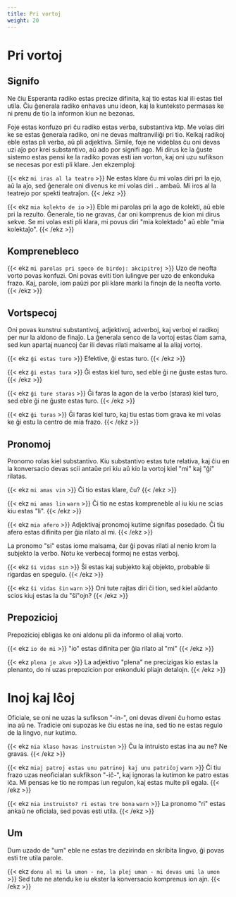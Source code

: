 ```yaml
---
title: Pri vortoj
weight: 20
---
```


# Pri vortoj

## Signifo

Ne ĉiu Esperanta radiko estas precize difinita, kaj tio estas kial ili estas tiel utila. Ĉiu ĝenerala radiko enhavas unu ideon, kaj la kunteksto permasas ke ni prenu de tio la informon kiun ne bezonas.

Foje estas konfuzo pri ĉu radiko estas verba, substantiva ktp. Me volas diri ke se estas ĝenerala radiko, oni ne devas maltranviliĝi pri tio. Kelkaj radikoj eble estas pli verba, aŭ pli adjektiva. Simile, foje ne videblas ĉu oni devas uzi aĵo por krei substantivo, aŭ ado por signifi ago. Mi dirus ke la ĝuste sistemo estas pensi ke la radiko povas esti ian vorton, kaj oni uzu sufikson se necesas por esti pli klare. Jen ekzemploj:

{{< ekz `mi iras al la teatro` >}}
Ne estas klare ĉu mi volas diri pri la ejo, aŭ la aĵo, sed ĝenerale oni divenus ke mi volas diri .. ambaŭ. Mi iros al la teatrejo por spekti teatraĵon.
{{< /ekz >}}

{{< ekz `mia kolekto de io` >}}
Eble mi parolas pri la ago de kolekti, aŭ eble pri la rezulto. Ĝenerale, tio ne gravas, ĉar oni komprenus de kion mi dirus sekve. Se mi volas esti pli klara, mi povus diri "mia kolektado" aŭ eble "mia kolektaĵo".
{{< /ekz >}}

## Komprenebleco

{{< ekz `mi parolas pri speco de birdoj: akcipitroj` >}}
Uzo de neofta vorto povas konfuzi. Oni povas eviti tion iulingve per uzo de enkonduka frazo. Kaj, parole, iom paŭzi por pli klare marki la finojn de la neofta vorto.
{{< /ekz >}}

## Vortspecoj

Oni povas kunstrui substantivoj, adjektivoj, adverboj, kaj verboj el radikoj per nur la aldono de finaĵo. La ĝenerala senco de la vortoj estas ĉiam sama, sed kun apartaj nuancoj ĉar ili devas rilati malsame al la aliaj vortoj.

{{< ekz `ĝi estas turo` >}}
Efektive, ĝi estas turo.
{{< /ekz >}}

{{< ekz `ĝi estas tura` >}}
Ĝi estas kiel turo, sed eble ĝi ne ĝuste estas turo.
{{< /ekz >}}

{{< ekz `ĝi ture staras` >}}
Ĝi faras la agon de la verbo (staras) kiel turo, sed eble ĝi ne ĝuste estas turo.
{{< /ekz >}}

{{< ekz `ĝi turas` >}}
Ĝi faras kiel turo, kaj tiu estas tiom grava ke mi volas ke ĝi estu la centro de mia frazo.
{{< /ekz >}}

## Pronomoj

Pronomo rolas kiel substantivo. Kiu substantivo estas tute relativa, kaj ĉiu en la konversacio devas scii antaŭe pri kiu aŭ kio la vortoj kiel "mi" kaj "ĝi" rilatas.

{{< ekz `mi amas vin` >}}
Ĉi tio estas klare, ĉu?
{{< /ekz >}}

{{< ekz `mi amas lin` `warn` >}}
Ĉi tio ne estas kompreneble al iu kiu ne scias kiu estas "li".
{{< /ekz >}}

{{< ekz `mia afero` >}}
Adjektivaj pronomoj kutime signifas posedado. Ĉi tiu afero estas difinita per ĝia rilato al mi.
{{< /ekz >}}

La pronomo "si" estas iome malsama, ĉar ĝi povas rilati al nenio krom la subjekto la verbo. Notu ke verbecaj formoj ne estas verboj.

{{< ekz `ŝi vidas sin` >}}
Ŝi estas kaj subjekto kaj objekto, probable ŝi rigardas en spegulo.
{{< /ekz >}}

{{< ekz `ŝi vidas ŝin` `warn` >}}
Oni tute rajtas diri ĉi tion, sed kiel aŭdanto scios kiuj estas la du "ŝi"ojn?
{{< /ekz >}}

## Prepozicioj

Prepozicioj ebligas ke oni aldonu pli da informo ol aliaj vorto.

{{< ekz `io de mi` >}}
"io" estas difinita per ĝia rilato al "mi"
{{< /ekz >}}

{{< ekz `plena je akvo` >}}
La adjektivo "plena" ne precizigas kio estas la plenanto, do ni uzas prepozicion por enkonduki pliajn detalojn.
{{< /ekz >}}

# Inoj kaj Iĉoj

Oficiale, se oni ne uzas la sufikson "-in-", oni devas diveni ĉu homo estas ina aŭ ne. Tradicie oni supozas ke ĉiu estas ne ina, sed tio ne estas regulo de la lingvo, nur kutimo.

{{< ekz `nia klaso havas instruiston` >}}
Ĉu la intruisto estas ina au ne? Ne gravas.
{{< /ekz >}}

{{< ekz `miaj patroj estas unu patrinoj kaj unu patriĉoj` `warn` >}}
Ĉi tiu frazo uzas neoficialan sukfikson "-iĉ-", kaj ignoras la kutimon ke patro estas iĉa. Mi pensas ke tio ne rompas iun regulon, kaj estas multe pli egala.
{{< /ekz >}}

{{< ekz `nia instruisto? ri estas tre bona` `warn` >}}
La pronomo "ri" estas ankaŭ ne oficiala, sed povas esti utila.
{{< /ekz >}}

## Um

Dum uzado de "um" eble ne estas tre dezirinda en skribita lingvo, ĝi povas esti tre utila parole.

{{< ekz `donu al mi la umon - ne, la plej uman - mi devas umi la umon` >}}
Sed tute ne atendu ke iu ekster la konversacio komprenus ion ajn.
{{< /ekz >}}
